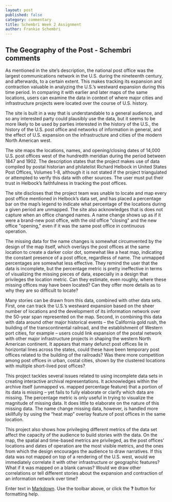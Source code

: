 ```yaml
---
layout: post
published: false
category: commentary
title: Schembri Week 2 Assignment
author: Frankie Schembri
---
```

## The Geography of the Post - Schembri comments

As mentioned in the site’s description, the national post office was the largest communications network in the U.S. during the nineteenth century, and afterwards, to a certain extent. This makes tracking its expansion and contraction valuable in analyzing the U.S.’s westward expansion during this time period. In comparing it with earlier and later maps of the same locations, users can examine the data in context of where major cities and infrastructure projects were located over the course of U.S. history. 

The site is built in a way that is understandable to a general audience, and so any interested party could plausibly use the data, but it seems to be more likely to be used by parties interested in the history of the U.S., the history of the U.S. post office and networks of information in general, and the effect of U.S. expansion on the infrastructure and cities of the modern North American west. 

The site maps the locations, names, and opening/closing dates of 14,000 U.S. post offices west of the hundredth meridian during the period between 1847 and 1902. The description states that the project makes use of data compiled by postal historian and philatelist Richard Helbock in United States Post Offices, Volumes 1-8, although it is not stated if the project triangulated or attempted to verify this data with other sources. The user must put their trust in Helbock’s faithfulness in tracking the post offices. 

The site discloses that the project team was unable to locate and map every post office mentioned in Helbock’s data set, and has placed a percentage bar on the map’s legend to indicate what percentage of the locations during a given period are unmapped. The site also acknowledges that is does not capture when an office changed names. A name change shows up as if it were a brand-new post office, with the old office "closing" and the new office "opening," even if it was the same post office in continuous operation. 

The missing data for the name changes is somewhat circumvented by the design of the map itself, which overlays the post offices at the same location to create a darker color dot, somewhat like a heat map, indicating the constant presence of a post office, regardless of name. The unmapped percentages are somewhat less effective. They remind the user that the data is incomplete, but the percentage metric is pretty ineffective in terms of visualizing the missing pieces of data, especially in a design that privileges the location metric. Can they estimate, even roughly, where these missing offices may have been located? Can they offer more details as to why they are so difficult to locate?

Many stories can be drawn from this data, combined with other data sets. First, one can track the U.S.’s westward expansion based on the sheer number of locations and the development of its information network over the 50-year span represented on the map. Second, in combining this data with data around other major historical events – the California gold rush, the building of the transcontinental railroad, and the establishment of Western port cities, for example – users could link expansion of the postal network with other major infrastructure projects in shaping the western North American continent. It appears that many defunct post offices lie in horizontal lines across the states, could these have been temporary post offices related to the building of the railroads? Was there more competition among post offices in urban, costal cities, shown by the clustered locations with multiple short-lived post offices?

This project tackles several issues related to using incomplete data sets in creating interactive archival representations. It acknowledges within the archive itself (unmapped vs. mapped percentage feature) that a portion of its data is missing – yet fails to fully elaborate or clarify which data are missing. The percentage metric is only useful in trying to visualize the magnitude of missing data. It does little to elaborate on the nature of this missing data. The name change missing data, however, is handled more skillfully by using the “heat map” overlay feature of post offices in the same location.

This project also shows how privileging different metrics of the data set affect the capacity of the audience to build stories with the data. On the map, the spatial and time-based metrics are privileged, as the post offices’ locations and dates of operation are the most visible metrics, and the ones from which the design encourages the audience to draw narratives. If this data was not mapped on top of a rendering of the U.S. west, would we immediately correlate it with other infrastructure or geographic features? What if it was mapped on a blank canvas? Would we draw other correlations or tell different stories about the expansion and contraction of an information network over time? 


Enter text in [Markdown](http://daringfireball.net/projects/markdown/). Use the toolbar above, or click the **?** button for formatting help.
